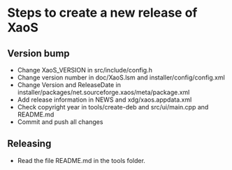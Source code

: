 # Steps to create a new release of XaoS

## Version bump

* Change XaoS_VERSION in src/include/config.h
* Change version number in doc/XaoS.lsm and installer/config/config.xml
* Change Version and ReleaseDate in installer/packages/net.sourceforge.xaos/meta/package.xml
* Add release information in NEWS and xdg/xaos.appdata.xml
* Check copyright year in tools/create-deb and src/ui/main.cpp and README.md
* Commit and push all changes

## Releasing

* Read the file README.md in the tools folder.
